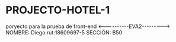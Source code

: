 # PROJECTO-HOTEL-1
poryecto para la prueba de front-end
<----------EVA2--------->
NOMBRE: Diego
rut:18609697-5
SECCIÓN: B50
